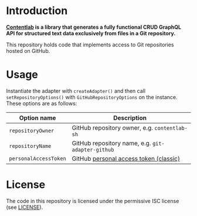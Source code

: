 # Introduction

**[Contentlab](https://contentlab.sh) is a library that generates a fully functional CRUD GraphQL API for structured
text data exclusively from files in a Git repository.**

This repository holds code that implements access to Git repositories hosted on GitHub.

# Usage

Instantiate the adapter with `createAdapter()` and then call `setRepositoryOptions()` with `GitHubRepositoryOptions` on
the instance. These options are as follows:

| Option name           | Description                                                                                                                                |
|-----------------------|--------------------------------------------------------------------------------------------------------------------------------------------|
| `repositoryOwner`     | GitHub repository owner, e.g. `contentlab-sh`                                                                                              |
| `repositoryName`      | GitHub repository name, e.g. `git-adapter-github`                                                                                          |
| `personalAccessToken` | GitHub [personal access token (classic)](https://docs.github.com/en/graphql/guides/forming-calls-with-graphql#authenticating-with-graphql) |

# License

The code in this repository is licensed under the permissive ISC license (see [LICENSE](LICENSE)).
